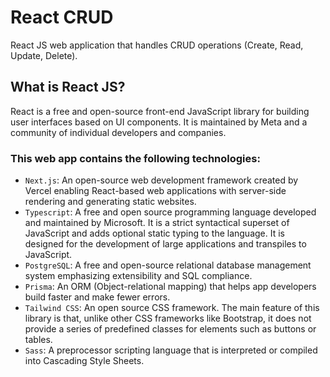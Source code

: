 # React CRUD
React JS web application that handles CRUD operations (Create, Read, Update, Delete).

## What is React JS?
React is a free and open-source front-end JavaScript library for building user interfaces based on UI components. It is maintained by Meta and a community of individual developers and companies.

### This web app contains the following technologies:
- `Next.js`: An open-source web development framework created by Vercel enabling React-based web applications with server-side rendering and generating static websites.
- `Typescript`: A free and open source programming language developed and maintained by Microsoft. It is a strict syntactical superset of JavaScript and adds optional static typing to the language. It is designed for the development of large applications and transpiles to JavaScript. 
- `PostgreSQL`: A free and open-source relational database management system emphasizing extensibility and SQL compliance.
- `Prisma`: An ORM (Object-relational mapping) that helps app developers build faster and make fewer errors.
- `Tailwind CSS`: An open source CSS framework. The main feature of this library is that, unlike other CSS frameworks like Bootstrap, it does not provide a series of predefined classes for elements such as buttons or tables.
- `Sass`: A preprocessor scripting language that is interpreted or compiled into Cascading Style Sheets.
